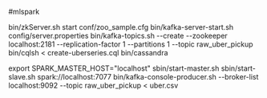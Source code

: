 #mlspark



bin/zkServer.sh start conf/zoo_sample.cfg 
bin/kafka-server-start.sh config/server.properties
bin/kafka-topics.sh --create --zookeeper localhost:2181 --replication-factor 1 --partitions 1 --topic raw_uber_pickup
bin/cqlsh < create-uberseries.cql
bin/cassandra


export SPARK_MASTER_HOST="localhost"
sbin/start-master.sh
sbin/start-slave.sh spark://localhost:7077
bin/kafka-console-producer.sh --broker-list localhost:9092 --topic raw_uber_pickup < uber.csv  
